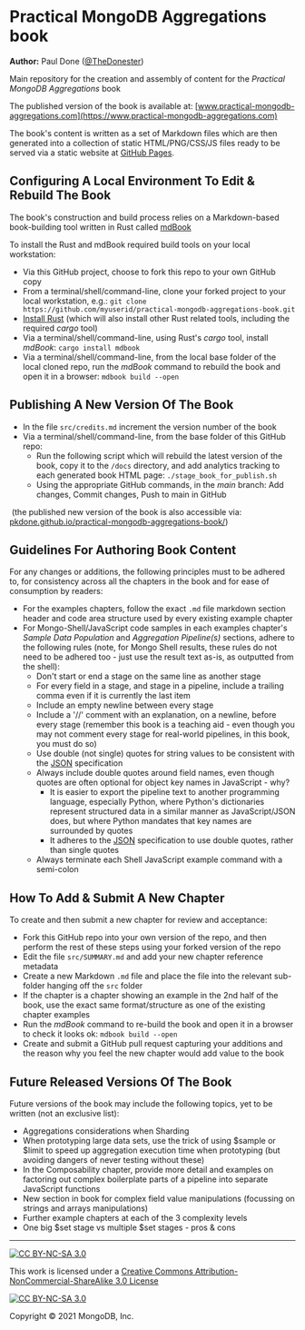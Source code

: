 # Practical MongoDB Aggregations book

__Author:__ Paul Done ([@TheDonester](https://twitter.com/TheDonester))

Main repository for the creation and assembly of content for the _Practical MongoDB Aggregations_ book

The published version of the book is available at: [www.practical-mongodb-aggregations.com](https://www.practical-mongodb-aggregations.com)

The book's content is written as a set of Markdown files which are then generated into a collection of static HTML/PNG/CSS/JS files ready to be served via a static website at [GitHub Pages](https://pages.github.com/).


## Configuring A Local Environment To Edit & Rebuild The Book

The book's construction and build process relies on a Markdown-based book-building tool written in Rust called [mdBook](https://rust-lang.github.io/mdBook/)

To install the Rust and mdBook required build tools on your local workstation:
 * Via this GitHub project, choose to fork this repo to your own GitHub copy
 * From a terminal/shell/command-line, clone your forked project to your local workstation, e.g.: `git clone https://github.com/myuserid/practical-mongodb-aggregations-book.git`
 * [Install Rust](https://www.rust-lang.org/tools/install) (which will also install other Rust related tools, including the required _cargo_ tool)
 * Via a terminal/shell/command-line, using Rust's _cargo_ tool, install _mdBook_: `cargo install mdbook`
 * Via a terminal/shell/command-line, from the local base folder of the local cloned repo, run the _mdBook_ command to rebuild the book and open it in a browser: `mdbook build --open`


## Publishing A New Version Of The Book

 * In the file `src/credits.md` increment the version number of the book
 * Via a terminal/shell/command-line, from the base folder of this GitHub repo:
   - Run the following script which will rebuild the latest version of the book, copy it to the `/docs` directory, and add analytics tracking to each generated book HTML page: `./stage_book_for_publish.sh`
   - Using the appropriate GitHub commands, in the _main_ branch: Add changes, Commit changes, Push to main in GitHub
 
&nbsp;(the published new version of the book is also accessible via: [pkdone.github.io/practical-mongodb-aggregations-book/](https://pkdone.github.io/practical-mongodb-aggregations-book))


## Guidelines For Authoring Book Content

For any changes or additions, the following principles must to be adhered to, for consistency across all the chapters in the book and for ease of consumption by readers:

 * For the examples chapters, follow the exact `.md` file markdown section header and code area structure used by every existing example chapter
 * For Mongo-Shell/JavaScript code samples in each examples chapter's _Sample Data Population_ and _Aggregation Pipeline(s)_ sections, adhere to the following rules (note, for Mongo Shell results, these rules do not need to be adhered too - just use the result text as-is, as outputted from the shell):
   - Don't start or end a stage on the same line as another stage
   - For every field in a stage, and stage in a pipeline, include a trailing comma even if it is currently the last item
   - Include an empty newline between every stage
   - Include a '//' comment with an explanation, on a newline, before every stage (remember this book is a teaching aid - even though you may not comment every stage for real-world pipelines, in this book, you must do so)
   - Use double (not single) quotes for string values to be consistent with the [JSON](https://en.wikipedia.org/wiki/JSON) specification
   - Always include double quotes around field names, even though quotes are often optional for object key names in JavaScript - why?
     - It is easier to export the pipeline text to another programming language, especially Python, where Python's dictionaries represent structured data in a similar manner as JavaScript/JSON does, but where Python mandates that key names are surrounded by quotes
     - It adheres to the [JSON](https://en.wikipedia.org/wiki/JSON) specification to use double quotes, rather than single quotes
   - Always terminate each Shell JavaScript example command with a semi-colon


## How To Add & Submit A New Chapter

To create and then submit a new chapter for review and acceptance:

 * Fork this GitHub repo into your own version of the repo, and then perform the rest of these steps using your forked version of the repo
 * Edit the file `src/SUMMARY.md` and add your new chapter reference metadata
 * Create a new Markdown `.md` file and place the file into the relevant sub-folder hanging off the `src` folder
 * If the chapter is a chapter showing an example in the 2nd half of the book, use the exact same format/structure as one of the existing chapter examples
 * Run the _mdBook_ command to re-build the book and open it in a browser to check it looks ok: `mdbook build --open`
 * Create and submit a GitHub pull request capturing your additions and the reason why you feel the new chapter would add value to the book


## Future Released Versions Of The Book

Future versions of the book may include the following topics, yet to be written (not an exclusive list):

 * Aggregations considerations when Sharding
 * When prototyping large data sets, use the trick of using $sample or $limit to speed up aggregation execution time when prototyping (but avoiding dangers of never testing without these)
 * In the Composability chapter, provide more detail and examples on factoring out complex boilerplate parts of a pipeline into separate JavaScript functions
 * New section in book for complex field value manipulations (focussing on strings and arrays manipulations)
 * Further example chapters at each of the 3 complexity levels
 * One big $set stage vs multiple $set stages - pros & cons


----

[![CC BY-NC-SA 3.0][cc-by-nc-sa-shield]][cc-by-nc-sa]

This work is licensed under a [Creative Commons Attribution-NonCommercial-ShareAlike 3.0 License][cc-by-nc-sa]

[![CC BY-NC-SA 3.0][cc-by-nc-sa-image]][cc-by-nc-sa]

[cc-by-nc-sa]: https://creativecommons.org/licenses/by-nc-sa/3.0/
[cc-by-nc-sa-image]: https://licensebuttons.net/l/by-nc-sa/3.0/88x31.png
[cc-by-nc-sa-shield]: https://img.shields.io/badge/License-CC%20BY--NC--SA%203.0-lightgrey.svg

Copyright &copy; 2021 MongoDB, Inc.

